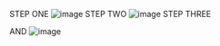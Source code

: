 STEP ONE
![image](https://github.com/ObLIskYenz/Overpowered-FPS-unlock/assets/154091555/07c09e0e-65d0-4570-9706-d9bff4487b5e)
STEP TWO
![image](https://github.com/ObLIskYenz/Overpowered-FPS-unlock/assets/154091555/387cdd87-c3bb-4985-9d9b-f0639a908f7b)
STEP THREE

AND
![image](https://github.com/ObLIskYenz/Overpowered-FPS-unlock/assets/154091555/3415cef7-e6f0-43c3-bb8d-207fdf8e62e9)
